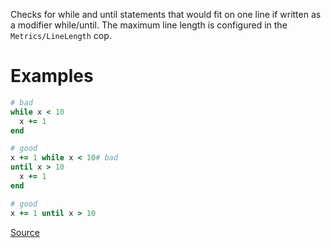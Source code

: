 
Checks for while and until statements that would fit on one line
if written as a modifier while/until. The maximum line length is
configured in the `Metrics/LineLength` cop.

# Examples

```ruby
# bad
while x < 10
  x += 1
end

# good
x += 1 while x < 10# bad
until x > 10
  x += 1
end

# good
x += 1 until x > 10
```

[Source](http://www.rubydoc.info/gems/rubocop/RuboCop/Cop/Style/WhileUntilModifier)